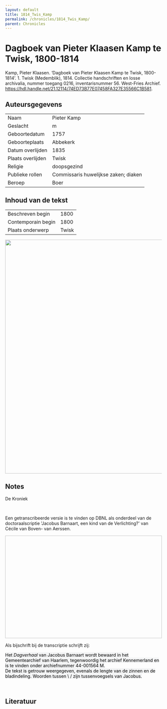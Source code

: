 ```yaml
---
layout: default
title: 1814_Twis_Kamp
permalink: /chronicles/1814_Twis_Kamp/
parent: Chronicles
--- 
```



# Dagboek van Pieter Klaasen Kamp te Twisk, 1800-1814 

Kamp, Pieter Klaasen. ‘Dagboek van Pieter Klaasen Kamp te Twisk, 1800-1814’. 1. Twisk (Medemblik), 1814. Collectie handschriften en losse archivalia, nummer toegang 0216, inventarisnummer 56. West-Fries Archief. https://hdl.handle.net/21.12114/74ED73B77E07458FA327E35566C1B581. 

## Auteursgegevens 

| | | 
| --------------- | --------------- | 
| Naam | Pieter Kamp | 
| Geslacht | m | 
 | Geboortedatum | 1757 | 
| Geboorteplaats | Abbekerk | 
| Datum overlijden | 1835 | 
| Plaats overlijden | Twisk | 
| Religie | doopsgezind | 
| Publieke rollen | Commissaris huwelijkse zaken; diaken | 
| Beroep | Boer | 

## Inhoud van de tekst 

| | | 
| --------------- | --------------- | 
| Beschreven begin | 1800 | 
| Contemporain begin | 1800 | 
| Plaats onderwerp | Twisk | 

[<img src="..\..\barplots_chronicles\1814_Twis_Kamp.jpg" width="750"/>](..\..\barplots_chronicles\1814_Twis_Kamp.jpg) 

## Notes 

<div data-schema-version="8"><p>De Kroniek</p>
<p>&nbsp;</p>
<p>Een getranscribeerde versie is te vinden op DBNL als onderdeel van de doctoraalscriptie 'Jacobus Barnaart, een kind van de Verlichting?' van Cécile van Boven- van Aerssen.</p>
<p><img alt="" data-attachment-key="XMKBAG3I" width="606" height="329"></p>
<p>Als bijschrift bij de transcriptie schrijft zij:</p>
<p><span style="color: #000000"><span style="background-color: #f3f4f5">Het&nbsp;</span></span><em><span style="color: #000000"><span style="background-color: #f3f4f5">Dagverhaal</span></span></em><span style="color: #000000"><span style="background-color: #f3f4f5">&nbsp;van Jacobus Barnaart wordt bewaard in het Gemeentearchief van Haarlem, tegenwoordig het archief Kennemerland en is te vinden onder archiefnummer 44-001564 M.<br>De tekst is getrouw weergegeven, evenals de lengte van de zinnen en de bladindeling. Woorden tussen \ / zijn tussenvoegsels van Jacobus.</span></span></p>
<p>&nbsp;</p>
</div> 

## Literatuur 

